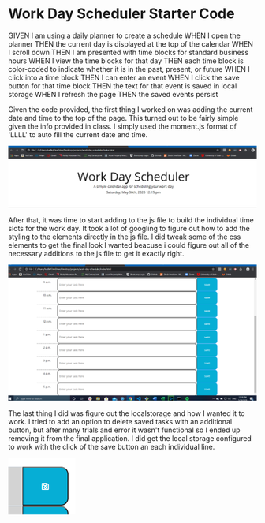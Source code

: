 # Work Day Scheduler Starter Code

GIVEN I am using a daily planner to create a schedule
WHEN I open the planner
THEN the current day is displayed at the top of the calendar
WHEN I scroll down
THEN I am presented with time blocks for standard business hours
WHEN I view the time blocks for that day
THEN each time block is color-coded to indicate whether it is in the past, present, or future
WHEN I click into a time block
THEN I can enter an event
WHEN I click the save button for that time block
THEN the text for that event is saved in local storage
WHEN I refresh the page
THEN the saved events persist

Given the code provided, the first thing I worked on was adding the current date and time to the top of the page.  This turned out to be fairly simple given the info provided in class.  I simply used the moment.js format of 'LLLL' to auto fill the current date and time.

<img src="/assets/images/Screenshot%20(27).png" />

After that, it was time to start adding to the js file to build the individual time slots for the work day.  It took a lot of googling to figure out how to add
the styling to the elements directly in the js file.  I did tweak some of the css elements to get the final look I wanted beacuse i could figure out all of the 
necessary additions to the js file to get it exactly right.

<img src="/assets/images/Screenshot%20(28).png" />

The last thing I did was figure out the localstorage and how I wanted it to work.  I tried to add an option to delete saved tasks with an additional button, but
after many trials and error it wasn't functional so I ended up removing it from the final application.  I did get the local storage configured to work with the click of the save button an each individual line.

<img src="/assets/images/Screenshot%20(29).png" />